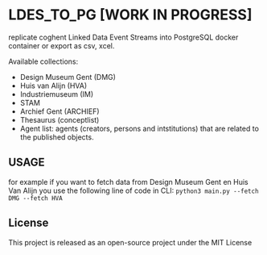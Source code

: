 # LDES_TO_PG [WORK IN PROGRESS]

replicate coghent Linked Data Event Streams into PostgreSQL docker container or export as csv, xcel. 

Available collections: 
* Design Museum Gent (DMG)
* Huis van Alijn (HVA)
* Industriemuseum (IM)
* STAM
* Archief Gent (ARCHIEF)
* Thesaurus (conceptlist)
* Agent list: agents (creators, persons and intstitutions) that are related to the published objects.

## USAGE 

for example if you want to fetch data from Design Museum Gent en Huis Van Alijn you use the following line of code in CLI:
`python3 main.py --fetch DMG --fetch HVA`

## License
This project is released as an open-source project under the MIT License
